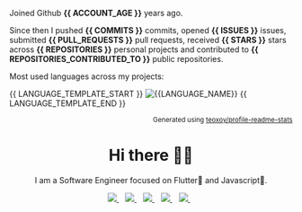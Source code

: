 Joined Github **{{ ACCOUNT_AGE }}** years ago.

Since then I pushed **{{ COMMITS }}** commits, opened **{{ ISSUES }}** issues, submitted **{{ PULL_REQUESTS }}** pull requests, received **{{ STARS }}** stars across **{{ REPOSITORIES }}** personal projects and contributed to **{{ REPOSITORIES_CONTRIBUTED_TO }}** public repositories.

Most used languages across my projects:

{{ LANGUAGE_TEMPLATE_START }}
![{{LANGUAGE_NAME}}](https://img.shields.io/static/v1?style=flat-square&label=%E2%A0%80&color=555&labelColor={{LANGUAGE_COLOR:uri}}&message={{LANGUAGE_NAME:uri}}%EF%B8%B1{{LANGUAGE_PERCENT:uri}}%25)
{{ LANGUAGE_TEMPLATE_END }}

<p align="right"><sub>Generated using <a href="https://github.com/marketplace/actions/profile-readme-stats">teoxoy/profile-readme-stats</a></sub></p>
<h1 align='center'>Hi there 👋🏾</h1>
<p align='center'>I am a Software Engineer focused on Flutter💙 and Javascript💛. </p>

<p align='center'>
<a href="https://wa.me/22961701427?text=Hello Jide, i got your contact from your Github repo.">
  <img src="https://img.shields.io/badge/WHATSAPP-%2325D366.svg?&style=for-the-badge&logo=whatsapp&logoColor=white" />
</a>&nbsp;&nbsp;
<a href="https://twitter.com/iamjideguru">
  <img src="https://img.shields.io/badge/twitter-%231DA1F2.svg?&style=for-the-badge&logo=twitter&logoColor=white" />
</a>&nbsp;&nbsp;
<a href="https://www.linkedin.com/in/festus-babajide-olusegun-b2b197128">
  <img src="https://img.shields.io/badge/linkedin-%230077B5.svg?&style=for-the-badge&logo=linkedin&logoColor=white" />
</a>&nbsp;&nbsp;
<a href="https://medium.com/@jideguru">
  <img src="https://img.shields.io/badge/medium-%2312100E.svg?&style=for-the-badge&logo=medium&logoColor=white" />
</a>&nbsp;&nbsp;
<a href="mailto:guruliciousjide@gmail.com">
  <img src="https://img.shields.io/badge/email me-%23D14836.svg?&style=for-the-badge&logo=gmail&logoColor=white" />
</a>&nbsp;&nbsp;
</p>
<!--
<p align='center'>
  <a href="https://stackoverflow.com/users/10835183/jideguru">
  <img src="https://img.shields.io/stackexchange/stackoverflow/r/10835183?style=for-the-badge" />
</a>&nbsp;&nbsp;
</p>
-->



<!--
<img src="https://github-readme-stats.vercel.app/api?username=jideguru&&show_icons=true&title_color=ffffff&icon_color=bb2acf&text_color=daf7dc&bg_color=191919">
</p>
<p align='center'>
<a href="https://stackoverflow.com/users/10835183/jideguru"><img src="https://stackoverflow.com/users/flair/10835183.png" width="208" height="58" alt="profile for JideGuru at Stack Overflow, Q&amp;A for professional and enthusiast programmers" title="profile for JideGuru at Stack Overflow, Q&amp;A for professional and enthusiast programmers"></a>&nbsp;&nbsp;
</p>
-->
